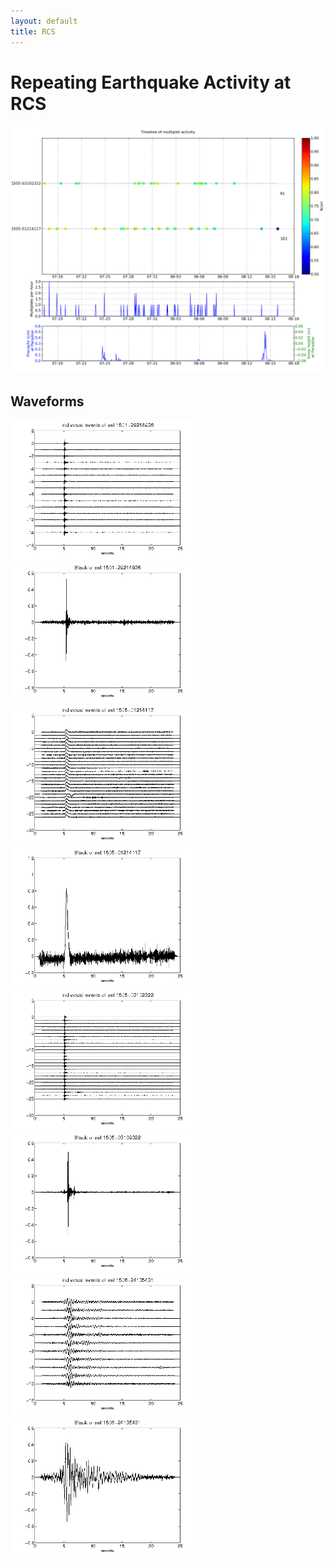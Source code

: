 ```yaml
---
layout: default
title: RCS
---
```


# Repeating Earthquake Activity at RCS
[<img src="figures/multTimeline20py.png" alt="multtimeline20" style="width: 900px;"/>](figures/multTimeline20py.png)

## Waveforms
[<img src="figures/1501-29214936_AllEv.png" alt="waveform" style="width: 300px;"/>](figures/1501-29214936_AllEv.png)[<img src="figures/1501-29214936_Stack.png" alt="waveform" style="width: 300px;"/>](figures/1501-29214936_Stack.png)[<img src="figures/1505-01214117_AllEv.png" alt="waveform" style="width: 300px;"/>](figures/1505-01214117_AllEv.png)[<img src="figures/1505-01214117_Stack.png" alt="waveform" style="width: 300px;"/>](figures/1505-01214117_Stack.png)[<img src="figures/1505-03102322_AllEv.png" alt="waveform" style="width: 300px;"/>](figures/1505-03102322_AllEv.png)[<img src="figures/1505-03102322_Stack.png" alt="waveform" style="width: 300px;"/>](figures/1505-03102322_Stack.png)[<img src="figures/1506-24135431_AllEv.png" alt="waveform" style="width: 300px;"/>](figures/1506-24135431_AllEv.png)[<img src="figures/1506-24135431_Stack.png" alt="waveform" style="width: 300px;"/>](figures/1506-24135431_Stack.png)